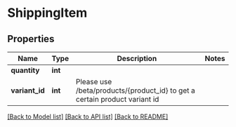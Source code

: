 # ShippingItem

## Properties
Name | Type | Description | Notes
------------ | ------------- | ------------- | -------------
**quantity** | **int** |  | 
**variant_id** | **int** | Please use /beta/products/{product_id} to get a certain product variant id | 

[[Back to Model list]](../README.md#documentation-for-models) [[Back to API list]](../README.md#documentation-for-api-endpoints) [[Back to README]](../README.md)


